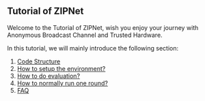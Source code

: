 ## Tutorial of ZIPNet

Welcome to the Tutorial of ZIPNet, wish you enjoy your journey with Anonymous Broadcast Channel and Trusted Hardware.

In this tutorial, we will mainly introduce the following section:

1. [Code Structure](CodeStructure.md)
2. [How to setup the environment?](SettingEnvironment.md)
3. [How to do evaluation?](HowToEvaluate.md)
4. [How to normally run one round?](HowToRun.md)
5. [FAQ](FAQ.md)